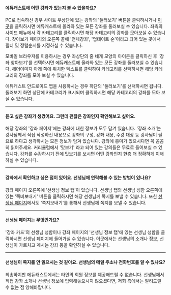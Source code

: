 #### 에듀캐스트에 어떤 강좌가 있는지 볼 수 있을까요?
PC로 접속하신 경우 사이트 우상단에 있는 강좌의 '둘러보기' 버튼을 클릭하시거나
[이곳](https://educast.pro/search/)을 클릭하시면 에듀캐스트에 올라와 있는 모든 강좌를 둘러보실 수 있습니다.
좌측의 사이드 메뉴에서 각 카테고리를 클릭하시면 해당 카테고리의 강좌를 모아보실 수 있습니다.
찾아보기 페이지의 오른쪽 끝에 '전체강좌', '업데이트 순'이라고 되어 있는 곳에서 필터 및 정렬순서를 지정하실 수 있습니다.

모바일 브라우저를 이용하시는 경우 좌상단의 줄 네개 모양의 아이콘을 클릭하신 후 '강좌 찾아보기'를 선택하시면 에듀캐스트에 올라와 있는 모든 강좌를 둘러보실 수 있습니다.
헤더이미지 아래 쪽에 위치한 텍스트를 클릭하여 카테고리를 선택하시면 해당 카테고리의 강좌를 모아 보실 수 있습니다.

에듀캐스트 안드로이드 앱을 사용하시는 경우 하단의 '둘러보기'를 선택하시면 됩니다.
둘러보기 화면 상단에 카테고리가 표시되며 클릭하시면 해당 카테고리의 강좌를 모아 보실 수 있습니다.

---

#### 듣고 싶은 강좌가 생겼어요. 그런데 괜찮은 강좌인지 확인해보고 싶어요.
해당 강좌의 '강좌 페이지'에는 강좌에 대한 정보가 모두 담겨 있습니다.
'강좌 소개'는 강사님께서 직접 작성하신 내용으로 강좌의 구성, 강좌 내용, 수강 대상 등
강사님이 필요로 하다고 생각하시는 모든 정보가 담겨 있습니다. 강좌에 흥미가 있으시다면 꼭 꼼꼼히 읽어주세요.
커리큘럼에서 '맛보기' 라고 되어 있는 강의들은 무료로 들어보실 수 있습니다.
강좌를 수강하시기 전에 맛보기를 보시면 어떤 강좌인지 한층 더 정확하게 이해하실 수 있습니다.

---

#### 강좌에서 확인하고 싶은 점이 있어요. 선생님께 연락해볼 수 있는 방법이 있나요?
강좌 페이지 오른쪽에 '선생님 정보 탭'이 있습니다.
선생님 탭의 선생님 성함 오른쪽에 있는 '쪽비보내기' 버튼을 클릭하시면 해당 선생님께 쪽지를 보낼 수 있습니다.
또한 [선생님 페이지](#선생님-페이지는-무엇인가요)에서도 '쪽지보내기'를 통해서 선생님께 쪽지를 보낼 수 있습니다.

---


#### 선생님 페이지는 무엇인가요?
'강좌 카드'의 선생님 성함이나 강좌 페이지의 '선생님 정보 탭'에 있는 선생님 성함을 클릭하시면 선생님 페이지에 들어가실 수 있습니다.
이곳에서는 선생님의 소개나 정보, 선생님이 가르치고 계시는 강좌 등을 확인하실 수 있습니다.

---


#### 선생님이 쪽지를 안 읽으시는 것 같아요. 선생님의 메일 주소나 전화번호를 알 수 있나요?
죄송하지만 에듀캐스트에서는 타인의 회원 정보를 제공해드릴 수 없습니다.
선생님께서 직접 강좌 소개나 선생님 정보에 입력해놓으시지 않으셨다면, 저희 측에서는 알려드릴 수 없는 점 양해바랍니다.
